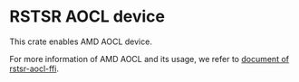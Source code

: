 # RSTSR AOCL device

This crate enables AMD AOCL device.

For more information of AMD AOCL and its usage, we refer to [document of rstsr-aocl-ffi](https://docs.rs/rstsr-aocl-ffi/).